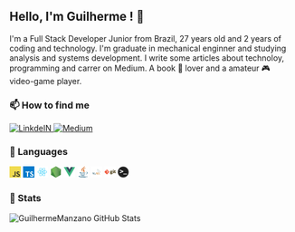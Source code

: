 ## Hello, I'm Guilherme ! 👋

I'm a Full Stack Developer Junior from Brazil, 27 years old and 2 years of coding and technology. I'm graduate in mechanical enginner and studying analysis and systems development. I write some articles about technoloy, programming and carrer on Medium. A book :book: lover and a amateur :video_game: video-game player.
<br />


### 📫 How to find me
<div>
<a target="_blank" href="https://www.linkedin.com/in/guilhermemanzano/">
  <img alt="LinkdeIN" width="22px" margin-left="10px" src="https://cdn.jsdelivr.net/npm/simple-icons@v3/icons/linkedin.svg" />
</a>
<a target="_blank" href="https://medium.com/@guilherme_manzano">
  <img alt="Medium" width="22px" margin-left="10px" src="https://cdn.jsdelivr.net/npm/simple-icons@v3/icons/medium.svg" />
</a> </div>

### 🌱 Languages

<code><img height="20" src="https://raw.githubusercontent.com/github/explore/80688e429a7d4ef2fca1e82350fe8e3517d3494d/topics/javascript/javascript.png"></code>
<code><img height="20" src="https://raw.githubusercontent.com/github/explore/80688e429a7d4ef2fca1e82350fe8e3517d3494d/topics/typescript/typescript.png"></code>
<code><img height="20" src="https://raw.githubusercontent.com/github/explore/80688e429a7d4ef2fca1e82350fe8e3517d3494d/topics/react/react.png"></code>
<code><img height="20" src="https://raw.githubusercontent.com/github/explore/80688e429a7d4ef2fca1e82350fe8e3517d3494d/topics/nodejs/nodejs.png"></code>
<code><img height="20" src="https://raw.githubusercontent.com/github/explore/80688e429a7d4ef2fca1e82350fe8e3517d3494d/topics/vue/vue.png"></code>
<code><img height="20" src="https://raw.githubusercontent.com/github/explore/80688e429a7d4ef2fca1e82350fe8e3517d3494d/topics/java/java.png"></code>
<code><img height="20" src="https://raw.githubusercontent.com/github/explore/80688e429a7d4ef2fca1e82350fe8e3517d3494d/topics/mysql/mysql.png"></code>
<code><img height="20" src="https://raw.githubusercontent.com/github/explore/80688e429a7d4ef2fca1e82350fe8e3517d3494d/topics/git/git.png"></code>
<code><img height="20" src="https://raw.githubusercontent.com/github/explore/80688e429a7d4ef2fca1e82350fe8e3517d3494d/topics/terminal/terminal.png"></code>

### 💬 Stats

![GuilhermeManzano GitHub Stats](https://github-readme-stats.vercel.app/api?username=guilhermemanzano&show_icons=true)


<!--
**GuilhermeManzano/guilhermemanzano** is a ✨ _special_ ✨ repository because its `README.md` (this file) appears on your GitHub profile.

Here are some ideas to get you started:

- 🔭 I’m currently working on ...
- 🌱 I’m currently learning ...
- 👯 I’m looking to collaborate on ...
- 🤔 I’m looking for help with ...
- 💬 Ask me about ...
- 📫 How to reach me: ...
- 😄 Pronouns: ...
- ⚡ Fun fact: ...
-->
